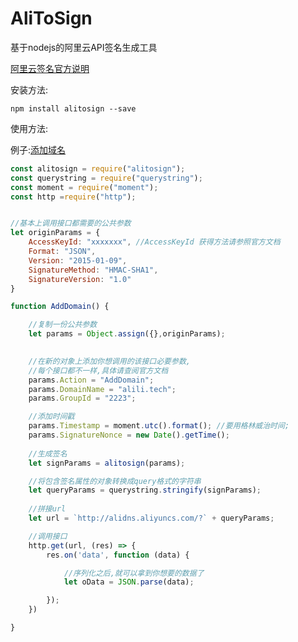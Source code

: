 # AliToSign

基于nodejs的阿里云API签名生成工具

[阿里云签名官方说明](https://help.aliyun.com/document_detail/29747.html?spm=5176.doc29743.2.4.SAqOxJ)

安装方法:
```
npm install alitosign --save
```

使用方法:

例子:[添加域名](https://help.aliyun.com/document_detail/29749.html?spm=5176.doc29744.6.592.RG61hE)

```javascript
const alitosign = require("alitosign");
const querystring = require("querystring");
const moment = require("moment");
const http =require("http");


//基本上调用接口都需要的公共参数
let originParams = {
    AccessKeyId: "xxxxxxx", //AccessKeyId 获得方法请参照官方文档
    Format: "JSON",
    Version: "2015-01-09",
    SignatureMethod: "HMAC-SHA1",
    SignatureVersion: "1.0"
}

function AddDomain() {

    //复制一份公共参数
    let params = Object.assign({},originParams); 
    

    //在新的对象上添加你想调用的该接口必要参数,
    //每个接口都不一样,具体请查阅官方文档
    params.Action = "AddDomain";
    params.DomainName = "alili.tech";
    params.GroupId = "2223";

    //添加时间戳
    params.Timestamp = moment.utc().format(); //要用格林威治时间;
    params.SignatureNonce = new Date().getTime();
    
    //生成签名
    let signParams = alitosign(params);

    //将包含签名属性的对象转换成query格式的字符串
    let queryParams = querystring.stringify(signParams);
    
    //拼接url
    let url = `http://alidns.aliyuncs.com/?` + queryParams;

    //调用接口
    http.get(url, (res) => {
        res.on('data', function (data) {

            //序列化之后,就可以拿到你想要的数据了
            let oData = JSON.parse(data);

        });
    })

} 
```

